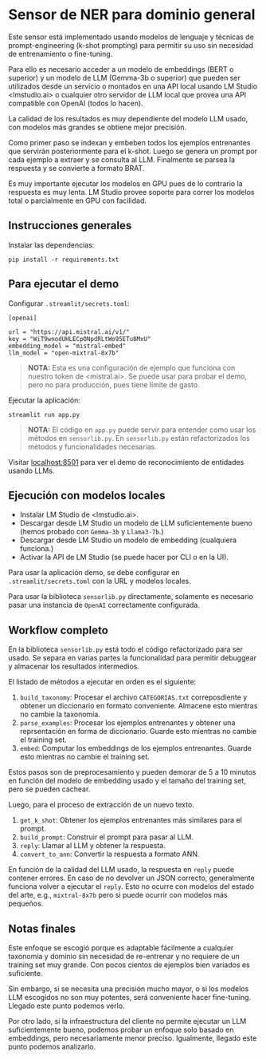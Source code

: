 # Sensor de NER para dominio general

Este sensor está implementado usando modelos de lenguaje y
técnicas de prompt-engineering (k-shot prompting) para permitir
su uso sin necesidad de entrenamiento o fine-tuning.

Para ello es necesario acceder a un modelo de embeddings (BERT o superior) y un modelo de LLM (Gemma-3b o superior) que pueden ser
utilizados desde un servicio o montados en una API local usando LM Studio <lmstudio.ai> o cualquier otro servidor de LLM local que provea
una API compatible con OpenAI (todos lo hacen).

La calidad de los resultados es muy dependiente del modelo LLM usado,
con modelos más grandes se obtiene mejor precisión.

Como primer paso se indexan y embeben todos los ejemplos entrenantes
que servirán posteriormente para el k-shot.
Luego se genera un prompt por cada ejemplo a extraer y se consulta al LLM.
Finalmente se parsea la respuesta y se convierte a formato BRAT.

Es muy importante ejecutar los modelos en GPU pues de lo contrario
la respuesta es muy lenta.
LM Studio provee soporte para correr los modelos total o parcialmente
en GPU con facilidad.

## Instrucciones generales

Instalar las dependencias:

```
pip install -r requirements.txt
```

## Para ejecutar el demo

Configurar `.streamlit/secrets.toml`:

```
[openai]

url = "https://api.mistral.ai/v1/"
key = "WiT9wnodUHLECpONpdRLtWo95ETu8MxU"
embedding_model = "mistral-embed"
llm_model = "open-mixtral-8x7b"
```

> **NOTA:** Esta es una configuración de ejemplo que funciona con nuestro token de <mistral.ai>. Se puede usar para probar el demo, pero no para producción, pues tiene límite de gasto.

Ejecutar la aplicación:

```
streamlit run app.py
```

> **NOTA:** El código en `app.py` puede servir para entender como usar los métodos en `sensorlib.py`.
> En `sensorlib.py` están refactorizados los métodos y funcionalidades necesarias.

Visitar <localhost:8501> para ver el demo de reconocimiento de entidades usando LLMs.

## Ejecución con modelos locales

- Instalar LM Studio de <lmstudio.ai>.
- Descargar desde LM Studio un modelo de LLM suficientemente bueno (hemos probado con `Gemma-3b` y `Llama3-7b`.)
- Descargar desde LM Studio un modelo de embedding (cualquiera funciona.)
- Activar la API de LM Studio (se puede hacer por CLI o en la UI).

Para usar la aplicación demo, se debe configurar en `.streamlit/secrets.toml` con la URL y modelos locales.

Para usar la biblioteca `sensorlib.py` directamente, solamente es necesario pasar una instancia de `OpenAI` correctamente configurada.

## Workflow completo

En la biblioteca `sensorlib.py` está todo el código refactorizado para ser usado. Se separa en varias partes la funcionalidad para permitir debuggear y almacenar los resultados intermedios.

El listado de métodos a ejecutar en orden es el siguiente:

1. `build_taxonomy`: Procesar el archivo `CATEGORIAS.txt` correposdiente y obtener un diccionario en formato conveniente. Almacene esto mientras no cambie la taxonomía.
2. `parse_examples`: Procesar los ejemplos entrenantes y obtener una reprsentación en forma de diccionario. Guarde esto mientras no cambie el training set.
3. `embed`: Computar los embeddings de los ejemplos entrenantes. Guarde esto mientras no cambie el training set.

Estos pasos son de preprocesamiento y pueden demorar de 5 a 10 minutos en función del modelo de embedding usado y el tamaño del training set, pero se pueden cachear.

Luego, para el proceso de extracción de un nuevo texto.

1. `get_k_shot`: Obtener los ejemplos entrenantes más similares para el prompt.
2. `build_prompt`: Construir el prompt para pasar al LLM.
3. `reply`: Llamar al LLM y obtener la respuesta.
4. `convert_to_ann`: Convertir la respuesta a formato ANN.

En función de la calidad del LLM usado, la respuesta en `reply` puede contener errores. En caso de no devolver un JSON correcto, generalmente funciona volver a ejecutar el `reply`. Esto no ocurre con modelos del estado del arte, e.g., `mixtral-8x7b` pero si puede ocurrir con modelos más pequeños.

## Notas finales

Este enfoque se escogió porque es adaptable fácilmente a cualquier taxonomía y dominio sin necesidad de re-entrenar y no requiere de un training set muy grande. Con pocos cientos de ejemplos bien variados es suficiente.

Sin embargo, si se necesita una precisión mucho mayor, o si los modelos LLM escogidos no son muy potentes, será conveniente hacer fine-tuning. Llegado este punto podemos verlo.

Por otro lado, si la infraestructura del cliente no permite ejecutar un LLM suficientemente bueno, podemos probar un enfoque solo basado en embeddings, pero necesariamente menor preciso. Igualmente, llegado este punto podemos analizarlo.
